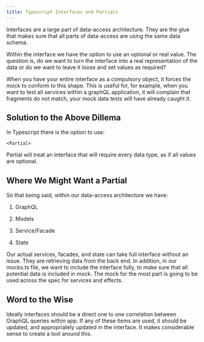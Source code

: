 ```yaml
---
title: Typescript Interfaces and Partials
---
```


Interfaces are a large part of data-access architecture. They are the
glue that makes sure that all parts of data-access are using the same
data schema.

Within the interface we have the option to use an optional or real
value. The question is, do we want to turn the interface into a real
representation of the data or do we want to leave it loose and set
values as required?

When you have your entire interface as a compulsory object, it forces
the mock to conform to this shape. This is useful for, for example, when
you want to test all services within a graphQL application, it will
complain that fragments do not match, your mock data tests will have
already caught it.

Solution to the Above Dillema
-----------------------------

In Typescript there is the option to use:

    <Partial>

Partial will treat an interface that will require every data type, as if
all values are optional.

Where We Might Want a Partial
-----------------------------

So that being said, within our data-access architecture we have:

1.  GraphQL

2.  Models

3.  Service/Facade

4.  State

Our actual services, facades, and state can take full interface without
an issue. They are retrieving data from the back end. In addition, in
our mocks.ts file, we want to include the interface fully, to make sure
that all potential data is included in mock. The mock for the most part
is going to be used across the spec for services and effects.

Word to the Wise
----------------

Ideally interfaces should be a direct one to one correlation between
GraphQL queries within app. If any of these items are used, it should be
updated, and appropriately updated in the interface. It makes
considerable sense to create a tool around this.
